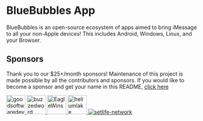 # BlueBubbles App

BlueBubbles is an open-source ecosystem of apps aimed to bring iMessage to all your non-Apple devices! This includes Android, Windows, Linux, and your Browser.

## Sponsors

Thank you to our $25+/month sponsors! Maintenance of this project is made possible by all the contributors and sponsors. If you would like to become a sponsor and get your name in this README, <a href="https://github.com/sponsors/BlueBubblesApp">click here</a>

<a href="https://github.com/goodsoftwaredev"><img src="https://avatars.githubusercontent.com/u/98376923?v=4" width="50px" alt="goodsoftwaredev" />
<a href="https://github.com/buzzedword"><img src="https://avatars.githubusercontent.com/u/334485?v=4" width="50px" alt="buzzedword" />
<a href="https://github.com/EagleWins"><img src="https://avatars.githubusercontent.com/u/118770802?v=4" width="50px" alt="EagleWins" />
<a href="https://github.com/heliumlake"><img src="https://avatars.githubusercontent.com/u/13390500?v=4" width="50px" alt="heliumlake" />
<a href="https://github.com/setlife-network"><img src="https://avatars.githubusercontent.com/u/35405020?s=48&v=4" alt="setlife-network" />
